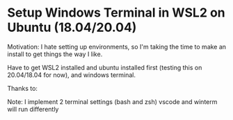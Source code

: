 # Setup Windows Terminal in WSL2 on Ubuntu (18.04/20.04)

Motivation:
    I hate setting up  environments, so I'm taking the time to make an install to get things the way I like.

Have to get WSL2 installed and ubuntu installed first (testing this on 20.04/18.04 for now), and windows terminal.

Thanks to:


Note:
I implement 2 terminal settings (bash and zsh) vscode and winterm will run differently
